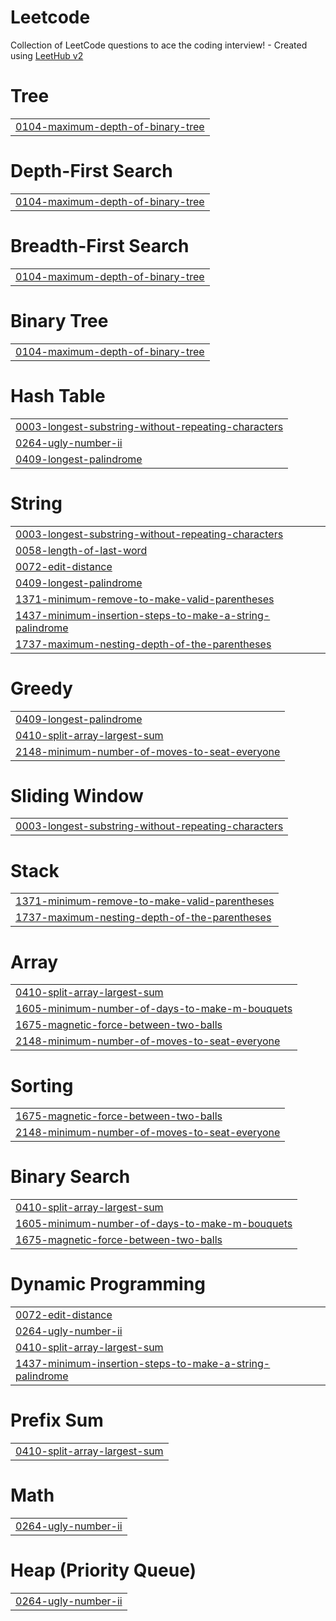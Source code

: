 # Leetcode
Collection of LeetCode questions to ace the coding interview! - Created using [LeetHub v2](https://github.com/arunbhardwaj/LeetHub-2.0)


# Tree
|  |
| ------- |
| [0104-maximum-depth-of-binary-tree](https://github.com/Bharath4624/Leetcode/tree/master/0104-maximum-depth-of-binary-tree) |
# Depth-First Search
|  |
| ------- |
| [0104-maximum-depth-of-binary-tree](https://github.com/Bharath4624/Leetcode/tree/master/0104-maximum-depth-of-binary-tree) |
# Breadth-First Search
|  |
| ------- |
| [0104-maximum-depth-of-binary-tree](https://github.com/Bharath4624/Leetcode/tree/master/0104-maximum-depth-of-binary-tree) |
# Binary Tree
|  |
| ------- |
| [0104-maximum-depth-of-binary-tree](https://github.com/Bharath4624/Leetcode/tree/master/0104-maximum-depth-of-binary-tree) |
# Hash Table
|  |
| ------- |
| [0003-longest-substring-without-repeating-characters](https://github.com/Bharath4624/Leetcode/tree/master/0003-longest-substring-without-repeating-characters) |
| [0264-ugly-number-ii](https://github.com/Bharath4624/Leetcode/tree/master/0264-ugly-number-ii) |
| [0409-longest-palindrome](https://github.com/Bharath4624/Leetcode/tree/master/0409-longest-palindrome) |
# String
|  |
| ------- |
| [0003-longest-substring-without-repeating-characters](https://github.com/Bharath4624/Leetcode/tree/master/0003-longest-substring-without-repeating-characters) |
| [0058-length-of-last-word](https://github.com/Bharath4624/Leetcode/tree/master/0058-length-of-last-word) |
| [0072-edit-distance](https://github.com/Bharath4624/Leetcode/tree/master/0072-edit-distance) |
| [0409-longest-palindrome](https://github.com/Bharath4624/Leetcode/tree/master/0409-longest-palindrome) |
| [1371-minimum-remove-to-make-valid-parentheses](https://github.com/Bharath4624/Leetcode/tree/master/1371-minimum-remove-to-make-valid-parentheses) |
| [1437-minimum-insertion-steps-to-make-a-string-palindrome](https://github.com/Bharath4624/Leetcode/tree/master/1437-minimum-insertion-steps-to-make-a-string-palindrome) |
| [1737-maximum-nesting-depth-of-the-parentheses](https://github.com/Bharath4624/Leetcode/tree/master/1737-maximum-nesting-depth-of-the-parentheses) |
# Greedy
|  |
| ------- |
| [0409-longest-palindrome](https://github.com/Bharath4624/Leetcode/tree/master/0409-longest-palindrome) |
| [0410-split-array-largest-sum](https://github.com/Bharath4624/Leetcode/tree/master/0410-split-array-largest-sum) |
| [2148-minimum-number-of-moves-to-seat-everyone](https://github.com/Bharath4624/Leetcode/tree/master/2148-minimum-number-of-moves-to-seat-everyone) |
# Sliding Window
|  |
| ------- |
| [0003-longest-substring-without-repeating-characters](https://github.com/Bharath4624/Leetcode/tree/master/0003-longest-substring-without-repeating-characters) |
# Stack
|  |
| ------- |
| [1371-minimum-remove-to-make-valid-parentheses](https://github.com/Bharath4624/Leetcode/tree/master/1371-minimum-remove-to-make-valid-parentheses) |
| [1737-maximum-nesting-depth-of-the-parentheses](https://github.com/Bharath4624/Leetcode/tree/master/1737-maximum-nesting-depth-of-the-parentheses) |
# Array
|  |
| ------- |
| [0410-split-array-largest-sum](https://github.com/Bharath4624/Leetcode/tree/master/0410-split-array-largest-sum) |
| [1605-minimum-number-of-days-to-make-m-bouquets](https://github.com/Bharath4624/Leetcode/tree/master/1605-minimum-number-of-days-to-make-m-bouquets) |
| [1675-magnetic-force-between-two-balls](https://github.com/Bharath4624/Leetcode/tree/master/1675-magnetic-force-between-two-balls) |
| [2148-minimum-number-of-moves-to-seat-everyone](https://github.com/Bharath4624/Leetcode/tree/master/2148-minimum-number-of-moves-to-seat-everyone) |
# Sorting
|  |
| ------- |
| [1675-magnetic-force-between-two-balls](https://github.com/Bharath4624/Leetcode/tree/master/1675-magnetic-force-between-two-balls) |
| [2148-minimum-number-of-moves-to-seat-everyone](https://github.com/Bharath4624/Leetcode/tree/master/2148-minimum-number-of-moves-to-seat-everyone) |
# Binary Search
|  |
| ------- |
| [0410-split-array-largest-sum](https://github.com/Bharath4624/Leetcode/tree/master/0410-split-array-largest-sum) |
| [1605-minimum-number-of-days-to-make-m-bouquets](https://github.com/Bharath4624/Leetcode/tree/master/1605-minimum-number-of-days-to-make-m-bouquets) |
| [1675-magnetic-force-between-two-balls](https://github.com/Bharath4624/Leetcode/tree/master/1675-magnetic-force-between-two-balls) |
# Dynamic Programming
|  |
| ------- |
| [0072-edit-distance](https://github.com/Bharath4624/Leetcode/tree/master/0072-edit-distance) |
| [0264-ugly-number-ii](https://github.com/Bharath4624/Leetcode/tree/master/0264-ugly-number-ii) |
| [0410-split-array-largest-sum](https://github.com/Bharath4624/Leetcode/tree/master/0410-split-array-largest-sum) |
| [1437-minimum-insertion-steps-to-make-a-string-palindrome](https://github.com/Bharath4624/Leetcode/tree/master/1437-minimum-insertion-steps-to-make-a-string-palindrome) |
# Prefix Sum
|  |
| ------- |
| [0410-split-array-largest-sum](https://github.com/Bharath4624/Leetcode/tree/master/0410-split-array-largest-sum) |
# Math
|  |
| ------- |
| [0264-ugly-number-ii](https://github.com/Bharath4624/Leetcode/tree/master/0264-ugly-number-ii) |
# Heap (Priority Queue)
|  |
| ------- |
| [0264-ugly-number-ii](https://github.com/Bharath4624/Leetcode/tree/master/0264-ugly-number-ii) |